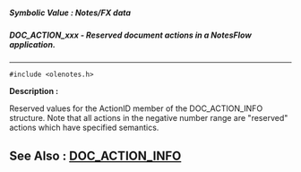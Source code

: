 ##### Symbolic Value : Notes/FX data
##### DOC_ACTION_xxx - Reserved document actions in a NotesFlow application.
---
```
#include <olenotes.h>
```
**Description :**

Reserved values for the ActionID member of the DOC_ACTION_INFO structure.  Note 
that all actions in the negative number range are "reserved" actions which have 
specified semantics.

**See Also :**
[DOC_ACTION_INFO](/domino-c-api-docs/reference/Data/DOC_ACTION_INFO)
---
